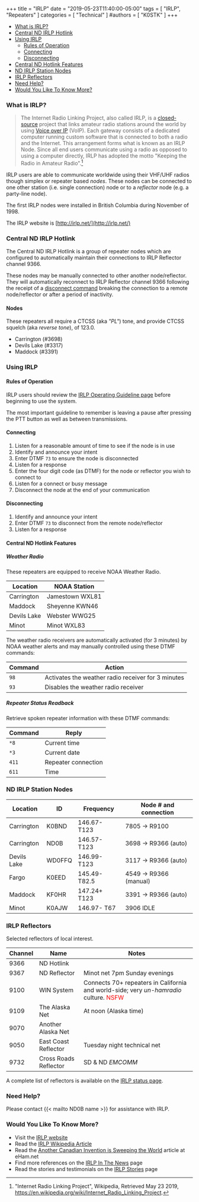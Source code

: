 +++
title = "IRLP"
date = "2019-05-23T11:40:00-05:00"
tags = [ "IRLP", "Repeaters" ]
categories = [ "Technical" ]
#authors = [ "K0STK" ]
+++
* [What is IRLP?](#what-is-irlp)
* [Central ND IRLP Hotlink](#central-nd-irlp-hotlink)
* [Using IRLP](#using-irlp)
   * [Rules of Operation](#rules-of-operation)
   * [Connecting](#connecting)
   * [Disconnecting](#disconnecting)
* [Central ND Hotlink Features](#central-nd-hotlink-features)
* [ND IRLP Station Nodes](#nd-irlp-station-nodes)
* [IRLP Reflectors](#irlp-reflectors)
* [Need Help?](#need-help)
* [Would You Like To Know More?](#would-you-like-to-know-more)

### What is IRLP?

>The Internet Radio Linking Project, also called IRLP, is a
>[closed-source](https://en.wikipedia.org/wiki/Closed-source)
>project that links amateur radio stations around the world by using
>[Voice over IP](https://en.wikipedia.org/wiki/Voice_over_IP) (VoIP).
>Each gateway consists of a dedicated computer running custom
>software that is connected to both a radio and the Internet. This arrangement
>forms what is known as an IRLP Node. Since all end users communicate using a
>radio as opposed to using a computer directly, IRLP has adopted the motto
>"Keeping the Radio in Amateur Radio".[^1] 

IRLP users are able to communicate worldwide using their VHF/UHF radios
though simplex or repeater based *nodes*. These nodes can be connected
to one other station (i.e. single connection) node or to a *reflector*
node (e.g. a party-line node).

The first IRLP nodes were installed in British Columbia during November of
1998.

The IRLP website is [http://irlp.net/](http://irlp.net/)

[^1]: "Internet Radio Linking Project", Wikipedia, Retrieved May 23 2019, https://en.wikipedia.org/wiki/Internet_Radio_Linking_Project.

### Central ND IRLP Hotlink

The Central ND IRLP Hotlink is a group of repeater nodes which are
configured to automatically maintain their connections to IRLP Reflector
channel 9366.

These nodes may be manually connected to other another node/reflector.
They will automatically reconnect to IRLP Reflector channel 9366 following the
receipt of a [disconnect command](#disconnecting) breaking the connection to a
remote node/reflector or after a period of inactivity.

#### Nodes

These repeaters all require a CTCSS (aka *"PL"*) tone, and provide
CTCSS squelch (aka *reverse tone*), of 123.0.

* Carrington (#3698)
* Devils Lake (#3317)
* Maddock (#3391)

### Using IRLP

#### Rules of Operation

IRLP users should review the
[IRLP Operating Guideline page](http://www.irlp.net/guidelines.html)
before beginning to use the system.

The most important guideline to remember is leaving a pause after
pressing the PTT button as well as between transmissions.


#### Connecting 

1. Listen for a reasonable amount of time to see if the node is in use
1. Identify and announce your intent
1. Enter DTMF `73` to ensure the node is disconnected
1. Listen for a response
1. Enter the four digit code (as DTMF) for the node or reflector you wish to connect to
1. Listen for a connect or busy message
1. Disconnect the node at the end of your communication

#### Disconnecting

1. Identify and announce your intent
1. Enter DTMF `73` to disconnect from the remote node/reflector
1. Listen for a response

#### Central ND Hotlink Features

##### Weather Radio

These repeaters are equipped to receive NOAA Weather Radio.

Location | NOAA Station
---------|-------------------
Carrington | Jamestown WXL81
Maddock | Sheyenne KWN46
Devils Lake | Webster WWG25
Minot | Minot WXL83

The weather radio receivers are automatically activated (for 3 minutes)
by NOAA weather alerts and may manually controlled using these DTMF commands:

Command | Action
--------|-------
`98` | Activates the weather radio receiver for 3 minutes
`93` | Disables the weather radio receiver

##### Repeater Status Readback

Retrieve spoken repeater information with these DTMF commands:

Command | Reply
--------|-------
`*8` | Current time
`*3` | Current date
`411` | Repeater connection
`611` | Time

### ND IRLP Station Nodes

Location    | ID | Frequency | Node # and connection
------------|----|-----------|----------------------
Carrington  | K0BND | 146.67- T123 | 7805 -> R9100
Carrington  | ND0B | 146.57- T123 | 3698 -> R9366 (auto)
Devils Lake | WD0FFQ | 146.99- T123 | 3117 -> R9366 (auto)
Fargo       | K0EED | 145.49- T82.5 | 4549 -> R9366 (manual)
Maddock     | KF0HR | 147.24+ T123 | 3391 -> R9366 (auto)
Minot       | K0AJW | 146.97- T67 | 3906 IDLE

### IRLP Reflectors

Selected reflectors of local interest.

Channel | Name | Notes
--------|------|------
9366 | ND Hotlink |
9367 | ND Reflector | Minot net 7pm Sunday evenings
9100 | WIN System | Connects 70+ repeaters in California and world-side; very *un-hamradio* culture. <span style="color:red;">NSFW</span>
9109 | The Alaska Net | At noon (Alaska time)
9070 | Another Alaska Net
9050 | East Coast Reflector | Tuesday night technical net
9732 | Cross Roads Reflector | SD & ND *EMCOMM*

A complete list of reflectors is available on the [IRLP status page](http://status.irlp.net/).

### Need Help?

Please contact {{< mailto ND0B name >}} for assistance with IRLP.

### Would You Like To Know More?

* Visit the [IRLP website](http://irlp.net/)
* Read the [IRLP Wikipedia Article](https://en.wikipedia.org/wiki/Internet_Radio_Linking_Project)
* Read the [Another Canadian Invention is Sweeping the World](https://www.eham.net/newham/irlp) article at eHam.net
* Find more references on the [IRLP In The News](http://irlp.net/in-the-news.html) page
* Read the stories and testimonials on the [IRLP Stories](http://www.irlp.net/stories.html) page

